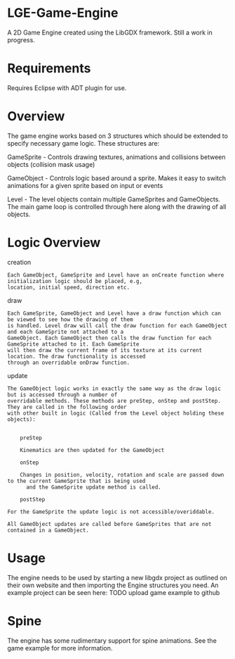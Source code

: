 LGE-Game-Engine
===============
A 2D Game Engine created using the LibGDX framework. Still a work in progress.


Requirements
===============
Requires Eclipse with ADT plugin for use.


Overview
===============
The game engine works based on 3 structures which should be extended to specify necessary game logic. These
structures are:

GameSprite - Controls drawing textures, animations and collisions between objects (collision mask usage)

GameObject - Controls logic based around a sprite. Makes it easy to switch animations for a given sprite based
             on input or events
             
Level      - The level objects contain multiple GameSprites and GameObjects. The main game loop is controlled
             through here along with the drawing of all objects.
             
            
Logic Overview
===============
creation

    Each GameObject, GameSprite and Level have an onCreate function where initialization logic should be placed, e.g,
    location, initial speed, direction etc.
draw

    Each GameSprite, GameObject and Level have a draw function which can be viewed to see how the drawing of them
    is handled. Level draw will call the draw function for each GameObject and each GameSprite not attached to a
    GameObject. Each GameObject then calls the draw function for each GameSprite attached to it. Each GameSprite
    will then draw the current frame of its texture at its current location. The draw functionality is accessed
    through an overridable onDraw function.
update

    The GameObject logic works in exactly the same way as the draw logic but is accessed through a number of
    overridable methods. These methods are preStep, onStep and postStep. They are called in the following order 
    with other built in logic (Called from the Level object holding these objects):
    
    
        preStep
        
        Kinematics are then updated for the GameObject
        
        onStep
        
        Changes in position, velocity, rotation and scale are passed down to the current GameSprite that is being used
          and the GameSprite update method is called.
          
        postStep
        
    For the GameSprite the update logic is not accessible/overiddable.
    
    All GameObject updates are called before GameSprites that are not contained in a GameObject.
    

Usage
==============
The engine needs to be used by starting a new libgdx project as outlined on their own website and then importing the
Engine structures you need. An example project can be seen here: TODO upload game example to github


Spine
==============
The engine has some rudimentary support for spine animations. See the game example for more information.
    
